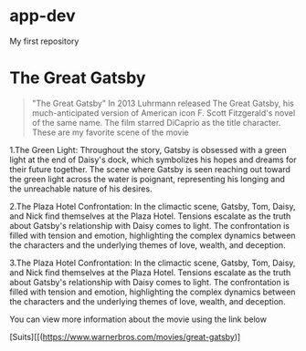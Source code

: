 # app-dev
My first repository

# **The Great Gatsby** #
> "The Great Gatsby" In 2013 Luhrmann released The Great Gatsby, his much-anticipated version of American icon F. Scott Fitzgerald's novel of the same name. The film starred DiCaprio as the title character.
These are my favorite scene of the movie

1.The Green Light:
Throughout the story, Gatsby is obsessed with a green light at the end of Daisy's dock, which symbolizes his hopes and dreams for their future together. The scene where Gatsby is seen reaching out toward the green light across the water is poignant, representing his longing and the unreachable nature of his desires.

2.The Plaza Hotel Confrontation:
In the climactic scene, Gatsby, Tom, Daisy, and Nick find themselves at the Plaza Hotel. Tensions escalate as the truth about Gatsby's relationship with Daisy comes to light. The confrontation is filled with tension and emotion, highlighting the complex dynamics between the characters and the underlying themes of love, wealth, and deception.

3.The Plaza Hotel Confrontation:
In the climactic scene, Gatsby, Tom, Daisy, and Nick find themselves at the Plaza Hotel. Tensions escalate as the truth about Gatsby's relationship with Daisy comes to light. The confrontation is filled with tension and emotion, highlighting the complex dynamics between the characters and the underlying themes of love, wealth, and deception.

You can view more information about the movie using the link below   

[Suits][[(https://www.warnerbros.com/movies/great-gatsby)]
